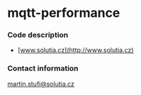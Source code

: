 # mqtt-performance
### Code description
- [www.solutia.cz](http://www.solutia.cz)

### Contact information
martin.stufi@solutia.cz



